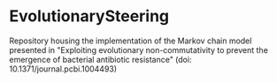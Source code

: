 # EvolutionarySteering
Repository housing the implementation of the Markov chain model presented in "Exploiting evolutionary non-commutativity to prevent the emergence of bacterial antibiotic resistance" (doi: 10.1371/journal.pcbi.1004493)

